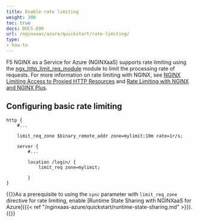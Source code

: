 ```yaml
---
title: Enable rate limiting
weight: 300
toc: true
docs: DOCS-899
url: /nginxaas/azure/quickstart/rate-limiting/
type:
- how-to
---
```


F5 NGINX as a Service for Azure (NGINXaaS) supports rate limiting using the [ngx_http_limit_req_module](https://nginx.org/en/docs/http/ngx_http_limit_req_module.html) module to limit the processing rate of requests. For more information on rate limiting with NGINX, see [NGINX Limiting Access to Proxied HTTP Resources](https://docs.nginx.com/nginx/admin-guide/security-controls/controlling-access-proxied-http/) and [Rate Limiting with NGINX and NGINX Plus](https://www.nginx.com/blog/rate-limiting-nginx/).

## Configuring basic rate limiting

```nginx
http {
    #...

    limit_req_zone $binary_remote_addr zone=mylimit:10m rate=1r/s;

    server {
        #...

        location /login/ {
            limit_req zone=mylimit;

        }
}
```

{{<note>}}As a prerequisite to using the `sync` parameter with `limit_req_zone` directive for rate limiting, enable [Runtime State Sharing with NGINXaaS for Azure]({{< ref "/nginxaas-azure/quickstart/runtime-state-sharing.md" >}}).{{</note>}}
